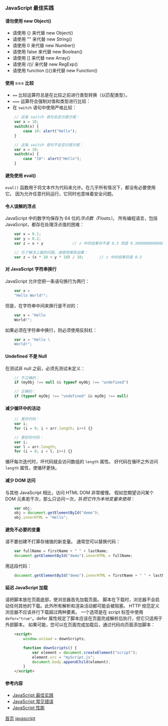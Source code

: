 ### JavaScript 最佳实践

#### 请勿使用 new Object()
* 请使用 {} 来代替 new Object()
* 请使用 "" 来代替 new String()
* 请使用 0 来代替 new Number()
* 请使用 false 来代替 new Boolean()
* 请使用 [] 来代替 new Array()
* 请使用 /()/ 来代替 new RegExp()
* 请使用 function (){}来代替 new Function()

#### 使用 === 比较
* `==` 比较运算符总是在比较之前进行类型转换（以匹配类型）。
* `===` 运算符会强制对值和类型进行比较：
* 在 `switch` 语句中使用严格比较：

```javascript
    // 这条 switch 语句会显示提示框：
    var x = 10;
    switch(x) {
        case 10: alert("Hello");
    }

    // 这条 switch 语句不会显示提示框：
    var x = 10;
    switch(x) {
        case "10": alert("Hello");
    }
```

#### 避免使用 eval()
`eval()` 函数用于将文本作为代码来允许。在几乎所有情况下，都没有必要使用它。
因为允许任意代码运行，它同时也意味着安全问题。
#### 令人误解的浮点
JavaScript 中的数字均保存为 64 位的*浮点数（Floats）*。
所有编程语言，包括 JavaScript，都存在处理浮点值的困难：
```javascript
    var x = 0.1;
    var y = 0.2;
    var z = x + y             // z 中的结果并不是 0.3 而是 0.30000000000000004

    // 为了解决上面的问题，请使用乘除运算：
    var z = (x * 10 + y * 10) / 10;       // z 中的结果将是 0.3
```
#### 对 JavaScript 字符串换行
JavaScript 允许您把一条语句换行为两行：
```javascript
    var x =
    "Hello World!";
```
但是，在字符串中间来换行是不对的：
```javascript
    var x = "Hello
    World!";
```
如果必须在字符串中换行，则必须使用反斜杠：
```javascript
    var x = "Hello \
    World!";
```
#### Undefined 不是 Null
在测试非 null 之前，必须先测试未定义：
```javascript
    // 不正确的：
    if (myObj !== null && typeof myObj !== "undefined")

    // 正确的：
    if (typeof myObj !== "undefined" && myObj !== null)
```
#### 减少循环中的活动
```javascript
    // 差的代码：
    var i;
    for (i = 0; i < arr.length; i++) {}

    // 更好的代码：
    var i;
    var l = arr.length;
    for (i = 0; i < l; i++) {}
```
循环每次迭代时，坏代码就会访问数组的 `length` 属性。
好代码在循环之外访问 `length` 属性，使循环更快。
#### 减少 DOM 访问
与其他 JavaScript 相比，访问 HTML DOM 非常缓慢。
假如您期望访问某个 DOM 元素若干次，那么只访问一次，并*把它作为本地变量来使用*：
```javascript
    var obj;
    obj = document.getElementById("demo");
    obj.innerHTML = "Hello"; 
```
#### 避免不必要的变量
请不要创建不打算存储值的新变量。
通常您可以替换代码：
```javascript
    var fullName = firstName + " " + lastName;
    document.getElementById("demo").innerHTML = fullName;  
```
用这段代码：
```javascript
    document.getElementById("demo").innerHTML = firstName + " " + lastName;
```
#### 延迟 JavaScript 加载
请把脚本放在页面底部，使浏览器首先加载页面。
脚本在下载时，浏览器不会启动任何其他的下载。此外所有解析和渲染活动都可能会被阻塞。
HTTP 规范定义浏览器不应该并行下载超过两种要素。
一个选项是在 script 标签中使用 `defer="true"`。defer 属性规定了脚本应该在页面完成解析后执行，但它只适用于外部脚本。
如果可能，您可以在页面完成加载后，通过代码向页面添加脚本：
```html
    <script>
        window.onload = downScripts;

        function downScripts() {
            var element = document.createElement("script");
            element.src = "myScript.js";
            document.body.appendChild(element);
        }
    </script>
```

#### 参考内容
* [JavaScript 最佳实践](https://www.w3school.com.cn/js/js_best_practices.asp)
* [JavaScript 常见错误](https://www.w3school.com.cn/js/js_mistakes.asp)
* [JavaScript 性能](https://www.w3school.com.cn/js/js_performance.asp)


[首页](../../README.md) [javascript](javascript.md)
